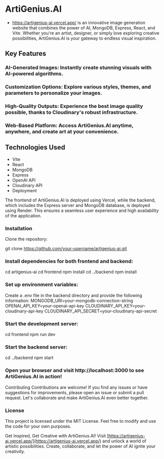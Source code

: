 # ArtiGenius.AI 
* https://artigenius-ai.vercel.app/
is an innovative image generation website that combines the power of AI, MongoDB, Express, React, and Vite. Whether you're an artist, designer, or simply love exploring creative possibilities, ArtiGenius.AI is your gateway to endless visual inspiration.

## Key Features
### AI-Generated Images: Instantly create stunning visuals with AI-powered algorithms.
### Customization Options: Explore various styles, themes, and parameters to personalize your images.
### High-Quality Outputs: Experience the best image quality possible, thanks to Cloudinary's robust infrastructure.
### Web-Based Platform: Access ArtiGenius.AI anytime, anywhere, and create art at your convenience.

## Technologies Used
* Vite
* React
* MongoDB
* Express
* OpenAI API
* Cloudinary API
* Deployment
  
The frontend of ArtiGenius.AI is deployed using Vercel, while the backend, which includes the Express server and MongoDB database, is deployed using Render. This ensures a seamless user experience and high availability of the application.

### Installation
Clone the repository:

git clone https://github.com/your-username/artigenius-ai.git

### Install dependencies for both frontend and backend:
cd artigenius-ai
cd frontend
npm install
cd ../backend
npm install

### Set up environment variables:
Create a .env file in the backend directory and provide the following information:
MONGODB_URI=your-mongodb-connection-string
OPENAI_API_KEY=your-openai-api-key
CLOUDINARY_API_KEY=your-cloudinary-api-key
CLOUDINARY_API_SECRET=your-cloudinary-api-secret

### Start the development server:
cd frontend
npm run dev

### Start the backend server:
cd ../backend
npm start

### Open your browser and visit http://localhost:3000 to see ArtiGenius.AI in action!
Contributing
Contributions are welcome! If you find any issues or have suggestions for improvements, please open an issue or submit a pull request. Let's collaborate and make ArtiGenius.AI even better together.

### License
This project is licensed under the MIT License. Feel free to modify and use the code for your own purposes.

Get Inspired, Get Creative with ArtiGenius.AI!
Visit [https://artigenius-ai.vercel.app/](https://artigenius-ai.vercel.app/) and unlock a world of artistic possibilities. Create, collaborate, and let the power of AI ignite your creativity.
